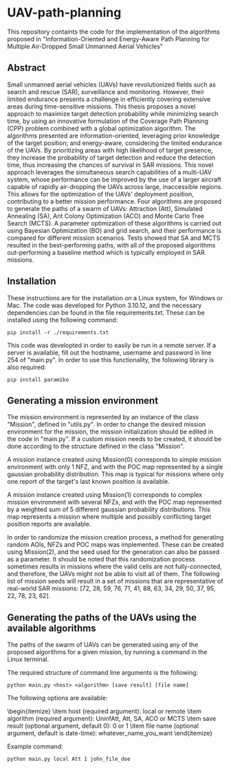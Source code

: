 # UAV-path-planning
This repository containts the code for the implementation of the algorithms proposed in "Information-Oriented and Energy-Aware Path Planning for Multiple Air-Dropped Small Unmanned Aerial Vehicles"

## Abstract
Small unmanned aerial vehicles (UAVs) have revolutionized fields such as search and rescue (SAR), surveillance and monitoring. However, their limited endurance presents a challenge in efficiently covering extensive areas during time-sensitive missions. This thesis proposes a novel approach to maximize target detection probability while minimizing search time, by using an innovative formulation of the Coverage Path Planning (CPP) problem combined with a global optimization algorithm. The algorithms presented are information-oriented, leveraging prior knowledge of the target position; and energy-aware, considering the limited endurance of the UAVs. By prioritizing areas with high likelihood of target presence, they increase the probability of target detection and reduce the detection time, thus increasing the chances of survival in SAR missions. This novel approach leverages the simultaneous search capabilities of a multi-UAV system, whose performance can be improved by the use of a larger aircraft capable of rapidly air-dropping the UAVs across large, inaccessible regions. This allows for the optimization of the UAVs' deployment position, contributing to a better mission performance. Four algorithms are proposed to generate the paths of a swarm of UAVs: Attraction (Att), Simulated Annealing (SA), Ant Colony Optimization (ACO) and Monte Carlo Tree Search (MCTS). A parameter optimization of these algorithms is carried out using Bayesian Optimization (BO) and grid search, and their performance is compared for different mission scenarios. Tests showed that SA and MCTS resulted in the best-performing paths, with all of the proposed algorithms out-performing a baseline method which is typically employed in SAR missions.

## Installation
These instructions are for the installation on a Linux system, for Windows or Mac.
The code was developed for Python 3.10.12, and the necessary dependencies can be found in the file requirements.txt. These can be installed using the following command:

```
pip install -r ./requirements.txt
```

This code was developted in order to easily be run in a remote server. If a server is available, fill out the hostname, username and password in line 254 of "main.py". In order to use this functionality, the following library is also required:
```
pip install paramiko
```

## Generating a mission environment
The mission environment is represented by an instance of the class "Mission", defined in "utils.py". In order to change the desired mission environment for the mission, the mission initialization should be edited in the code in "main.py". If a custom mission needs to be created, it should be done according to the structure defined in the class "Mission".

A mission instance created using Mission(0) corresponds to simple mission environment with only 1 NFZ, and with the POC map represented by a single gaussian probability distribution. This map is typical for missions where only one report of the target's last known position is available.

A mission instance created using Mission(1) corresponds to complex mission environment with several NFZs, and with the POC map represented by a weighted sum of 5 different gaussian probability distributions. This map represents a mission where multiple and possibly conflicting target position reports are available.

In order to randomize the mission creation process, a method for generating random AOIs, NFZs and POC maps was implemented. These can be created using Mission(2), and the seed used for the generation can also be passed as a parameter. It should be noted that this randomization process sometimes results in missions where the valid cells are not fully-connected, and therefore, the UAVs might not be able to visit all of them. The following list of mission seeds will result in a set of missions that are representative of real-world SAR missions: [72, 28, 59, 76, 71, 41, 88, 63, 34, 29, 50, 37, 95, 22, 78, 23, 62].

## Generating the paths of the UAVs using the available algorithms
The paths of the swarm of UAVs can be generated using any of the proposed algorithms for a given mission, by running a command in the Linux terminal.

The required structure of command line arguments is the following:
```
python main.py <host> <algorithm> [save result] [file name]
```

The following options are available:

\begin{itemize}
    \item host (required argument): local or remote
    \item algorithm (required argument): UninfAtt, Att, SA, ACO or MCTS
    \item save result (optional argument, default 0): 0 or 1
    \item file name (optional argument, default is date-time): whatever_name_you_want
\end{itemize}

Example command:
```
python main.py local Att 1 john_file_doe
```
